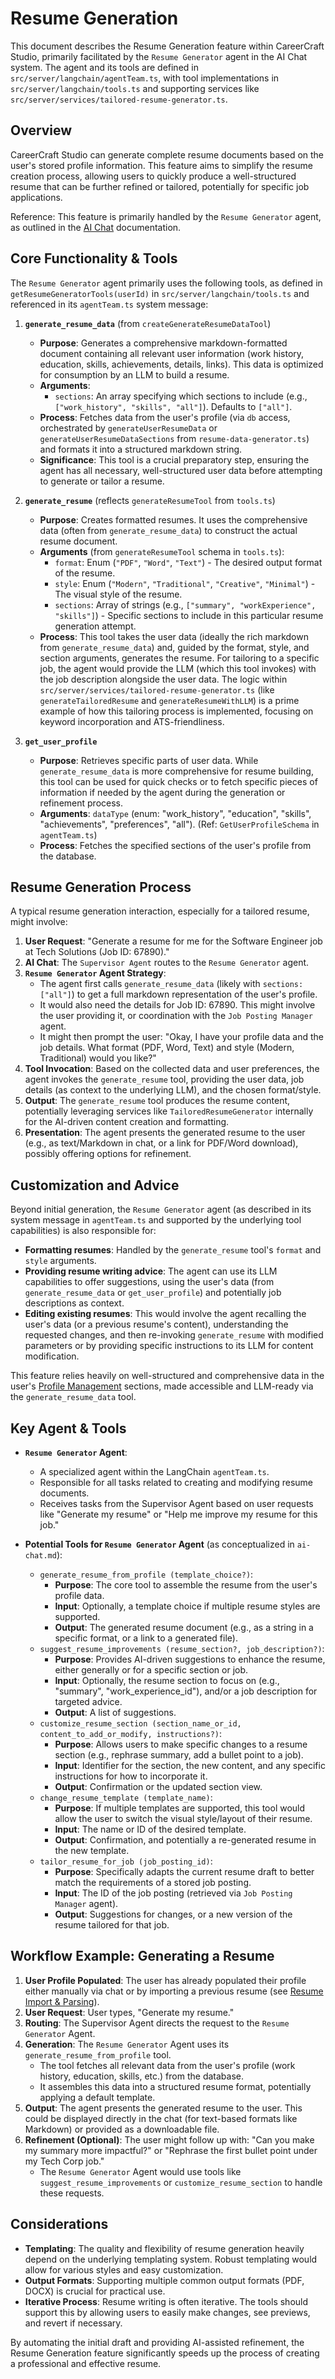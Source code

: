 # Resume Generation

This document describes the Resume Generation feature within CareerCraft Studio, primarily facilitated by the `Resume Generator` agent in the AI Chat system. The agent and its tools are defined in `src/server/langchain/agentTeam.ts`, with tool implementations in `src/server/langchain/tools.ts` and supporting services like `src/server/services/tailored-resume-generator.ts`.

## Overview

CareerCraft Studio can generate complete resume documents based on the user's stored profile information. This feature aims to simplify the resume creation process, allowing users to quickly produce a well-structured resume that can be further refined or tailored, potentially for specific job applications.

Reference: This feature is primarily handled by the `Resume Generator` agent, as outlined in the [AI Chat](./ai-chat.md) documentation.

## Core Functionality & Tools

The `Resume Generator` agent primarily uses the following tools, as defined in `getResumeGeneratorTools(userId)` in `src/server/langchain/tools.ts` and referenced in its `agentTeam.ts` system message:

1.  **`generate_resume_data`** (from `createGenerateResumeDataTool`)

    - **Purpose**: Generates a comprehensive markdown-formatted document containing all relevant user information (work history, education, skills, achievements, details, links). This data is optimized for consumption by an LLM to build a resume.
    - **Arguments**:
      - `sections`: An array specifying which sections to include (e.g., `["work_history", "skills", "all"]`). Defaults to `["all"]`.
    - **Process**: Fetches data from the user's profile (via `db` access, orchestrated by `generateUserResumeData` or `generateUserResumeDataSections` from `resume-data-generator.ts`) and formats it into a structured markdown string.
    - **Significance**: This tool is a crucial preparatory step, ensuring the agent has all necessary, well-structured user data before attempting to generate or tailor a resume.

2.  **`generate_resume`** (reflects `generateResumeTool` from `tools.ts`)

    - **Purpose**: Creates formatted resumes. It uses the comprehensive data (often from `generate_resume_data`) to construct the actual resume document.
    - **Arguments** (from `generateResumeTool` schema in `tools.ts`):
      - `format`: Enum (`"PDF"`, `"Word"`, `"Text"`) - The desired output format of the resume.
      - `style`: Enum (`"Modern"`, `"Traditional"`, `"Creative"`, `"Minimal"`) - The visual style of the resume.
      - `sections`: Array of strings (e.g., `["summary", "workExperience", "skills"]`) - Specific sections to include in this particular resume generation attempt.
    - **Process**: This tool takes the user data (ideally the rich markdown from `generate_resume_data`) and, guided by the format, style, and section arguments, generates the resume. For tailoring to a specific job, the agent would provide the LLM (which this tool invokes) with the job description alongside the user data. The logic within `src/server/services/tailored-resume-generator.ts` (like `generateTailoredResume` and `generateResumeWithLLM`) is a prime example of how this tailoring process is implemented, focusing on keyword incorporation and ATS-friendliness.

3.  **`get_user_profile`**
    - **Purpose**: Retrieves specific parts of user data. While `generate_resume_data` is more comprehensive for resume building, this tool can be used for quick checks or to fetch specific pieces of information if needed by the agent during the generation or refinement process.
    - **Arguments**: `dataType` (enum: "work_history", "education", "skills", "achievements", "preferences", "all"). (Ref: `GetUserProfileSchema` in `agentTeam.ts`)
    - **Process**: Fetches the specified sections of the user's profile from the database.

## Resume Generation Process

A typical resume generation interaction, especially for a tailored resume, might involve:

1.  **User Request**: "Generate a resume for me for the Software Engineer job at Tech Solutions (Job ID: 67890)."
2.  **AI Chat**: The `Supervisor Agent` routes to the `Resume Generator` agent.
3.  **`Resume Generator` Agent Strategy**:
    - The agent first calls `generate_resume_data` (likely with `sections: ["all"]`) to get a full markdown representation of the user's profile.
    - It would also need the details for Job ID: 67890. This might involve the user providing it, or coordination with the `Job Posting Manager` agent.
    - It might then prompt the user: "Okay, I have your profile data and the job details. What format (PDF, Word, Text) and style (Modern, Traditional) would you like?"
4.  **Tool Invocation**: Based on the collected data and user preferences, the agent invokes the `generate_resume` tool, providing the user data, job details (as context to the underlying LLM), and the chosen format/style.
5.  **Output**: The `generate_resume` tool produces the resume content, potentially leveraging services like `TailoredResumeGenerator` internally for the AI-driven content creation and formatting.
6.  **Presentation**: The agent presents the generated resume to the user (e.g., as text/Markdown in chat, or a link for PDF/Word download), possibly offering options for refinement.

## Customization and Advice

Beyond initial generation, the `Resume Generator` agent (as described in its system message in `agentTeam.ts` and supported by the underlying tool capabilities) is also responsible for:

- **Formatting resumes**: Handled by the `generate_resume` tool's `format` and `style` arguments.
- **Providing resume writing advice**: The agent can use its LLM capabilities to offer suggestions, using the user's data (from `generate_resume_data` or `get_user_profile`) and potentially job descriptions as context.
- **Editing existing resumes**: This would involve the agent recalling the user's data (or a previous resume's content), understanding the requested changes, and then re-invoking `generate_resume` with modified parameters or by providing specific instructions to its LLM for content modification.

This feature relies heavily on well-structured and comprehensive data in the user's [Profile Management](./profile-management.md) sections, made accessible and LLM-ready via the `generate_resume_data` tool.

## Key Agent & Tools

- **`Resume Generator` Agent**:

  - A specialized agent within the LangChain `agentTeam.ts`.
  - Responsible for all tasks related to creating and modifying resume documents.
  - Receives tasks from the Supervisor Agent based on user requests like "Generate my resume" or "Help me improve my resume for this job."

- **Potential Tools for `Resume Generator` Agent** (as conceptualized in `ai-chat.md`):
  - `generate_resume_from_profile (template_choice?)`:
    - **Purpose**: The core tool to assemble the resume from the user's profile data.
    - **Input**: Optionally, a template choice if multiple resume styles are supported.
    - **Output**: The generated resume document (e.g., as a string in a specific format, or a link to a generated file).
  - `suggest_resume_improvements (resume_section?, job_description?)`:
    - **Purpose**: Provides AI-driven suggestions to enhance the resume, either generally or for a specific section or job.
    - **Input**: Optionally, the resume section to focus on (e.g., "summary", "work_experience_id"), and/or a job description for targeted advice.
    - **Output**: A list of suggestions.
  - `customize_resume_section (section_name_or_id, content_to_add_or_modify, instructions?)`:
    - **Purpose**: Allows users to make specific changes to a resume section (e.g., rephrase summary, add a bullet point to a job).
    - **Input**: Identifier for the section, the new content, and any specific instructions for how to incorporate it.
    - **Output**: Confirmation or the updated section view.
  - `change_resume_template (template_name)`:
    - **Purpose**: If multiple templates are supported, this tool would allow the user to switch the visual style/layout of their resume.
    - **Input**: The name or ID of the desired template.
    - **Output**: Confirmation, and potentially a re-generated resume in the new template.
  - `tailor_resume_for_job (job_posting_id)`:
    - **Purpose**: Specifically adapts the current resume draft to better match the requirements of a stored job posting.
    - **Input**: The ID of the job posting (retrieved via `Job Posting Manager` agent).
    - **Output**: Suggestions for changes, or a new version of the resume tailored for that job.

## Workflow Example: Generating a Resume

1.  **User Profile Populated**: The user has already populated their profile either manually via chat or by importing a previous resume (see [Resume Import & Parsing](./resume-import.md)).
2.  **User Request**: User types, "Generate my resume."
3.  **Routing**: The Supervisor Agent directs the request to the `Resume Generator` Agent.
4.  **Generation**: The `Resume Generator` Agent uses its `generate_resume_from_profile` tool.
    - The tool fetches all relevant data from the user's profile (work history, education, skills, etc.) from the database.
    - It assembles this data into a structured resume format, potentially applying a default template.
5.  **Output**: The agent presents the generated resume to the user. This could be displayed directly in the chat (for text-based formats like Markdown) or provided as a downloadable file.
6.  **Refinement (Optional)**: The user might follow up with: "Can you make my summary more impactful?" or "Rephrase the first bullet point under my Tech Corp job."
    - The `Resume Generator` Agent would use tools like `suggest_resume_improvements` or `customize_resume_section` to handle these requests.

## Considerations

- **Templating**: The quality and flexibility of resume generation heavily depend on the underlying templating system. Robust templating would allow for various styles and easy customization.
- **Output Formats**: Supporting multiple common output formats (PDF, DOCX) is crucial for practical use.
- **Iterative Process**: Resume writing is often iterative. The tools should support this by allowing users to easily make changes, see previews, and revert if necessary.

By automating the initial draft and providing AI-assisted refinement, the Resume Generation feature significantly speeds up the process of creating a professional and effective resume.
